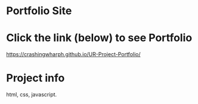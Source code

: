# Portfolio Site

# Click the link (below) to see Portfolio
https://crashingwharph.github.io/UR-Project-Portfolio/

# Project info
html, css, javascript.
